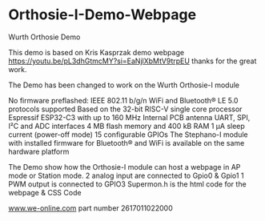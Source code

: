 # Orthosie-I-Demo-Webpage

Wurth Orthosie Demo

This demo is based on Kris Kasprzak demo webpage https://youtu.be/pL3dhGtmcMY?si=EaNjlXbMtV9trpEU thanks for the great work.

The Demo has been changed to work on the Wurth Orthosie-I module

No firmware preflashed: IEEE 802.11 b/g/n WiFi and Bluetooth® LE 5.0 protocols supported Based on the 32-bit RISC-V single core processor Espressif ESP32-C3 with up to 160 MHz Internal PCB antenna UART, SPI, I²C and ADC interfaces 4 MB flash memory and 400 kB RAM 1 µA sleep current (power-off mode) 15 configurable GPIOs The Stephano-I module with installed firmware for Bluetooth® and WiFi is available on the same hardware platform

The Demo show how the Orthosie-I module can host a webpage in AP mode or Station mode. 2 analog input are connected to Gpio0 & Gpio1 1 PWM output is connected to GPIO3 Supermon.h is the html code for the webpage & CSS Code

www.we-online.com part number 2617011022000
